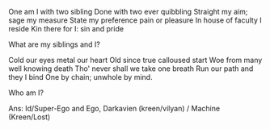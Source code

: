 One am I with two sibling
Done with two ever quibbling
Straight my aim; sage my measure
State my preference pain or pleasure
In house of faculty I reside
Kin there for I: sin and pride

What are my siblings and I?

Cold our eyes metal our heart
Old since true calloused start
Woe from many well knowing death
Tho\' never shall we take one breath
Run our path and they I bind
One by chain; unwhole by mind.

Who am I?

Ans: Id/Super-Ego and Ego, Darkavien (kreen/vilyan) / Machine (Kreen/Lost)